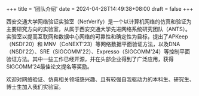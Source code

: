 +++
title = '团队介绍'
date = 2024-04-28T14:49:38+08:00
draft = false
+++

西安交通大学网络验证实验室（NetVerify）是一个以计算机网络的仿真和验证为主要研究方向的实验室，从属于西安交通大学先进网络系统研究团队（ANTS）。实验室以提高互联网和数据中心网络的可靠性和确定性为目标，提出了APKeep（NSDI'20）和 MNV（CoNEXT'23）等网络数据平面验证方法，以及DNA（NSDI'22）、SRE（SIGCOMM'22）、Expresso（SIGCOMM'24）等控制平面验证方法。其中一些工作已经开源，并在头部企业得到了广泛应用，获得SIGCOMM’24最佳论文提名等奖励。

欢迎对网络验证、仿真相关领域感兴趣、且有较强自我驱动力的本科生、研究生、博士生加入我们实验室。
